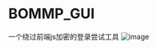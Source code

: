 # BOMMP_GUI
一个绕过前端js加密的登录尝试工具
![image](https://github.com/lcxyqiu/BOMMP_GUI/assets/61745122/0afef1b2-8c15-4b71-a123-13e3153f0157)
